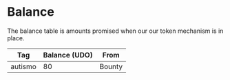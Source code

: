 # Balance

The  balance table is amounts promised when our our token mechanism is in place.

| Tag     | Balance (UDO) | From   |
| ------- | ------------- | ------ |
| autismo | 80            | Bounty |
